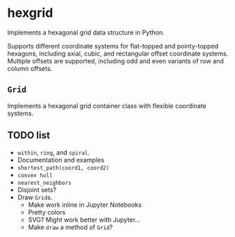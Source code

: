 # hexgrid

Implements a hexagonal grid data structure in Python.

Supports different coordinate systems for flat-topped and pointy-topped hexagons, including axial, cubic, and rectangular offset coordinate systems. Multiple offsets are supported, including odd and even variants of row and column offsets.

## `Grid`

Implements a hexagonal grid container class with flexible coordinate systems.

## TODO list

* `within`, `ring`, and `spiral`.
* Documentation and examples
* `shortest_path(coord1, coord2)`
* `convex hull`
* `nearest_neighbors`
* Disjoint sets?
* Draw `Grid`s.
  * Make work inline in Jupyter Notebooks
  * Pretty colors
  * SVG? Might work better with Jupyter...
  * Make `draw` a method of `Grid`?
